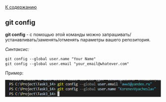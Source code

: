 [К содержанию](./readme.md)

## git config
**git config** - c помощью этой команды можно запрашивать/устанавливать/заменять/отменять параметры вашего репозитория. 

_Синтаксис:_
```
git config --global user.name "Your Name"
git config --global user.email "your_email@whatever.com"
```

Пример:

![git username.png](./assets/git%20username.png)